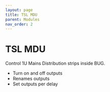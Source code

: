 ```yaml
---
layout: page
title: TSL MDU
parent: Modules
nav_order: 2
---
```


# TSL MDU

Control 1U Mains Distribution strips inside BUG.

-   Turn on and off outputs
-   Renames outputs
-   Set outputs per delay
